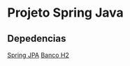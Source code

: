 
# Projeto Spring Java

## Depedencias
[Spring JPA](https://mvnrepository.com/artifact/org.springframework.boot/spring-boot-starter-data-jpa)
[Banco H2](https://mvnrepository.com/artifact/com.h2database/h2)